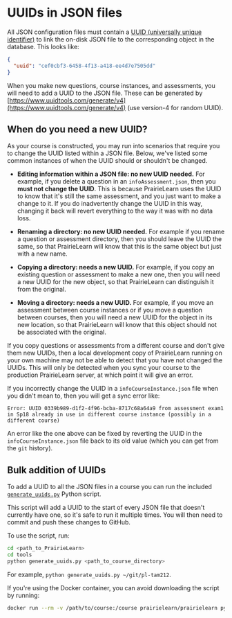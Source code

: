 # UUIDs in JSON files

All JSON configuration files must contain a [UUID (universally unique identifier)](https://en.wikipedia.org/wiki/Universally_unique_identifier) to link the on-disk JSON file to the corresponding object in the database. This looks like:

```json
{
  "uuid": "cef0cbf3-6458-4f13-a418-ee4d7e7505dd"
}
```

When you make new questions, course instances, and assessments, you will need to add a UUID to the JSON file. These can be generated by [https://www.uuidtools.com/generate/v4](https://www.uuidtools.com/generate/v4) (use version-4 for random UUID).

## When do you need a new UUID?

As your course is constructed, you may run into scenarios that require you to change the UUID listed within a JSON file. Below, we've listed some common instances of when the UUID should or shouldn't be changed.

- **Editing information within a JSON file: no new UUID needed.** For example, if you delete a question in an `infoAssessment.json`, then you **must not change the UUID**. This is because PrairieLearn uses the UUID to know that it's still the same assessment, and you just want to make a change to it. If you do inadvertently change the UUID in this way, changing it back will revert everything to the way it was with no data loss.

- **Renaming a directory: no new UUID needed.** For example if you rename a question or assessment directory, then you should leave the UUID the same, so that PrairieLearn will know that this is the same object but just with a new name.

- **Copying a directory: needs a new UUID.** For example, if you copy an existing question or assessment to make a new one, then you will need a new UUID for the new object, so that PrairieLearn can distinguish it from the original.

- **Moving a directory: needs a new UUID.** For example, if you move an assessment between course instances or if you move a question between courses, then you will need a new UUID for the object in its new location, so that PrairieLearn will know that this object should not be associated with the original.

If you copy questions or assessments from a different course and don't give them new UUIDs, then a local development copy of PrairieLearn running on your own machine may not be able to detect that you have not changed the UUIDs. This will only be detected when you sync your course to the production PrairieLearn server, at which point it will give an error.

If you incorrectly change the UUID in a `infoCourseInstance.json` file when you didn't mean to, then you will get a sync error like:

```text
Error: UUID 0339b989-d1f2-4f96-bcba-8717c68a64a9 from assessment exam1 in Sp18 already in use in different course instance (possibly in a different course)
```

An error like the one above can be fixed by reverting the UUID in the `infoCourseInstance.json` file back to its old value (which you can get from the `git` history).

## Bulk addition of UUIDs

To add a UUID to all the JSON files in a course you can run the included [`generate_uuids.py`](https://github.com/PrairieLearn/PrairieLearn/blob/master/contrib/generate_uuids.py) Python script.

This script will add a UUID to the start of every JSON file that doesn't currently have one, so it's safe to run it multiple times. You will then need to commit and push these changes to GitHub.

To use the script, run:

```sh
cd <path_to_PrairieLearn>
cd tools
python generate_uuids.py <path_to_course_directory>
```

For example, `python generate_uuids.py ~/git/pl-tam212`.

If you're using the Docker container, you can avoid downloading the script by running:

```sh
docker run --rm -v /path/to/course:/course prairielearn/prairielearn python /PrairieLearn/contrib/generate_uuids.py /course
```
